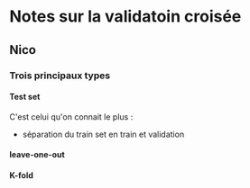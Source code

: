 # Notes sur la validatoin croisée

## Nico

### Trois principaux types

#### Test set

C'est celui qu'on connait le plus :

- séparation du train set en train et validation

#### leave-one-out

#### K-fold

